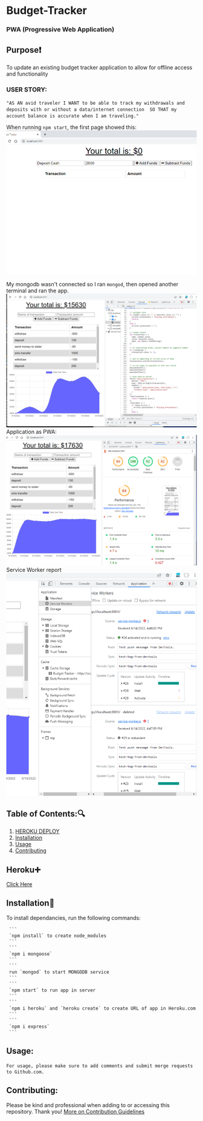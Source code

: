 # Budget-Tracker
### PWA (Progressive Web Application)
## Purpose:heavy_exclamation_mark:
 To update an existing budget tracker application to allow for offline access and functionality <br>

### USER STORY:
`"AS AN avid traveler
I WANT to be able to track my withdrawals and deposits
 with or without a data/internet connection 
SO THAT my account balance is accurate when I am traveling."` 


When running `npm start`, the first page showed this:
![Screenshot of inital page at $0](assets/initial-budget.png) <br>

My mongodb wasn't connected so I ran `mongod`, then opened another terminal and ran the app. 
![SCREENSHOT OF 'BUDGET TRACKER WITH ADDED FUNDS'](assets/add-sub-funds.png) <br>
Application as PWA:
![App as PWA](assets/pwa.png) <br>
Service Worker report 
![Service Worker Report](assets/service-worker-report.png)


   ## Table of Contents::mag:

   1. [ HEROKU DEPLOY ](#heroku)
   2. [ Installation ](#installation)
   3. [ Usage ](#usage)
   4. [ Contributing ](#contributing)

   ## Heroku:heavy_plus_sign:
   [Click Here](https://immense-bayou-30891.herokuapp.com/)

   ## Installation:hammer:

   To install dependancies, run the following commands:

     ```
     `npm install` to create node_modules
     ```
     ```
     `npm i mongoose`
     ```
     ```
     run `mongod` to start MONGODB service 
     ```
     ```
     `npm start` to run app in server
     ```
     ```
     `npm i heroku` and `heroku create` to create URL of app in Heroku.com
     ```
     ```
     `npm i express`
     ```

    

   ## Usage:

    For usage, please make sure to add comments and submit merge requests to Github.com.
  

   ## Contributing:
   Please be kind and professional when adding to or accessing this repository. Thank you!
  [More on Contribution Guidelines](https://github.com/verokoles/readme-generator/blob/f57cf6a98bf276960885496059df4b039247c985/contributing.md)
  